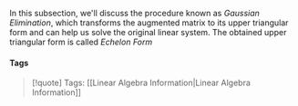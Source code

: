 In this subsection, we'll discuss the procedure known as *Gaussian Elimination*, which transforms the augmented matrix to its upper triangular form and can help us solve the original linear system. The obtained upper triangular form is called *Echelon Form*

#### Tags

>[!quote] Tags:
> [[Linear Algebra Information|Linear Algebra Information]]
